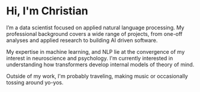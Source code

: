# Hi, I'm Christian

I’m a data scientist focused on applied natural language processing. My professional background covers a wide range of projects, from one-off analyses and applied research to building AI driven software.

My expertise in machine learning, and NLP lie at the convergence of my interest in neuroscience and psychology. I'm currently interested in understanding how transformers develop internal models of theory of mind.

Outside of my work, I'm probably traveling, making music or occasionally tossing around yo-yos.
